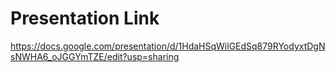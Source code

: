 # Presentation Link

https://docs.google.com/presentation/d/1HdaHSqWilGEdSq879RYodyxtDgNsNWHA6_oJGGYmTZE/edit?usp=sharing

